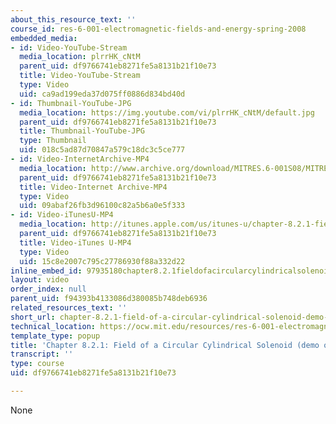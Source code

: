 ```yaml
---
about_this_resource_text: ''
course_id: res-6-001-electromagnetic-fields-and-energy-spring-2008
embedded_media:
- id: Video-YouTube-Stream
  media_location: plrrHK_cNtM
  parent_uid: df9766741eb8271fe5a8131b21f10e73
  title: Video-YouTube-Stream
  type: Video
  uid: ca9ad199eda37d075ff0886d834bd40d
- id: Thumbnail-YouTube-JPG
  media_location: https://img.youtube.com/vi/plrrHK_cNtM/default.jpg
  parent_uid: df9766741eb8271fe5a8131b21f10e73
  title: Thumbnail-YouTube-JPG
  type: Thumbnail
  uid: 018c5ad87d70847a579c18dc3c5ce777
- id: Video-InternetArchive-MP4
  media_location: http://www.archive.org/download/MITRES.6-001S08/MITRES6_001S08_8-2-1_demo_220k.mp4
  parent_uid: df9766741eb8271fe5a8131b21f10e73
  title: Video-Internet Archive-MP4
  type: Video
  uid: 09abaf26fb3d96100c82a5b6a0e5f333
- id: Video-iTunesU-MP4
  media_location: http://itunes.apple.com/us/itunes-u/chapter-8.2.1-field-circular/id538892150?i=117217746
  parent_uid: df9766741eb8271fe5a8131b21f10e73
  title: Video-iTunes U-MP4
  type: Video
  uid: 15c8e2007c795c27786930f88a332d22
inline_embed_id: 97935180chapter8.2.1fieldofacircularcylindricalsolenoiddemoonly12880859
layout: video
order_index: null
parent_uid: f94393b4133086d380085b748deb6936
related_resources_text: ''
short_url: chapter-8.2.1-field-of-a-circular-cylindrical-solenoid-demo-only
technical_location: https://ocw.mit.edu/resources/res-6-001-electromagnetic-fields-and-energy-spring-2008/chapter-8/chapter-8.2.1-field-of-a-circular-cylindrical-solenoid-demo-only
template_type: popup
title: 'Chapter 8.2.1: Field of a Circular Cylindrical Solenoid (demo only)'
transcript: ''
type: course
uid: df9766741eb8271fe5a8131b21f10e73

---
```

None